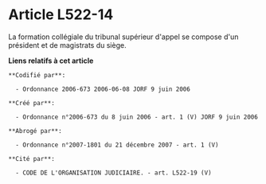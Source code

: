 # Article L522-14

La formation collégiale du tribunal supérieur d'appel se compose d'un président et de magistrats du siège.

**Liens relatifs à cet article**

	**Codifié par**:

	  - Ordonnance 2006-673 2006-06-08 JORF 9 juin 2006

	**Créé par**:

	  - Ordonnance n°2006-673 du 8 juin 2006 - art. 1 (V) JORF 9 juin 2006

	**Abrogé par**:

	  - Ordonnance n°2007-1801 du 21 décembre 2007 - art. 1 (V)

	**Cité par**:

	  - CODE DE L'ORGANISATION JUDICIAIRE. - art. L522-19 (V)
